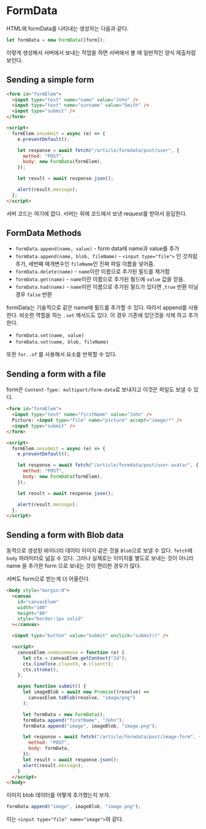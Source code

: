 # FormData

HTML에 formData를 나타내는 생성자는 다음과 같다.

```js
let formData = new FormData([form]);
```

이렇게 생성해서 서버에서 보내는 작업을 하면 서버에서 볼 때 일반적인 양식 제출처럼 보인다.

## Sending a simple form

```html
<form id="formElem">
  <input type="text" name="name" value="John" />
  <input type="text" name="surname" value="Smith" />
  <input type="submit" />
</form>

<script>
  formElem.onsubmit = async (e) => {
    e.preventDefault();

    let response = await fetch("/article/formdata/post/user", {
      method: "POST",
      body: new FormData(formElem),
    });

    let result = await response.json();

    alert(result.message);
  };
</script>
```

서버 코드는 여기에 없다. 서버는 위에 코드에서 보낸 request를 받아서 응답한다.

## FormData Methods

- `formData.append(name, value)` - form data에 name과 value를 추가
- `formData.append(name, blob, fileName)` - `<input type="file">` 인 것처럼 추가, 세번째 매개변수인 `fileName`인 진짜 파일 이름을 넣어줌.
- `formData.delete(name)` - `name`이란 이름으로 추가된 필드를 제거함
- `formData.get(name)` - `name`이란 이름으로 추가된 필드에 `value` 값을 얻음.
- `formData.had(name)` - `name`이란 이름으로 추가된 필드가 있다면 ,`true` 반환 아닐 경우 `false` 반환

formData는 기술적으로 같은 name에 필드를 추가할 수 있다. 따라서 append를 사용한다. 비슷한 역할을 하는 `.set` 메서드도 있다. 이 경우 기존에 있던것을 삭제 하고 추가한다.

- `formData.set(name, value)`
- `formData.set(name, blob, fileName)`

또한 `for..of` 를 사용해서 요소를 반복할 수 있다.

## Sending a form with a file

form은 `Content-Type: multipart/form-data`로 보내지고 이것은 파일도 보낼 수 있다.

```html
<form id="formElem">
  <input type="text" name="firstName" value="John" />
  Picture: <input type="file" name="picture" accept="image/*" />
  <input type="submit" />
</form>

<script>
  formElem.onsubmit = async (e) => {
    e.preventDefault();

    let response = await fetch("/article/formdata/post/user-avatar", {
      method: "POST",
      body: new FormData(formElem),
    });

    let result = await response.json();

    alert(result.message);
  };
</script>
```

## Sending a form with Blob data

동적으로 생성된 바이너리 데이타 이미지 같은 것을 `Blob`으로 보낼 수 있다. `fetch`에 `body` 파라미터로 넒길 수 있다.
그러나 실제로는 이미지를 별도로 보내는 것이 아니라 name 을 추가한 form 으로 보내는 것이 편리한 경우가 많다.

서버도 form으로 받는게 더 어울린다.

```html
<body style="margin:0">
  <canvas
    id="canvasElem"
    width="100"
    height="80"
    style="border:1px solid"
  ></canvas>

  <input type="button" value="Submit" onclick="submit()" />

  <script>
    canvasElem.onmousemove = function (e) {
      let ctx = canvasElem.getContext("2d");
      ctx.lineTo(e.clientX, e.clientY);
      ctx.stroke();
    };

    async function submit() {
      let imageBlob = await new Promise((resolve) =>
        canvasElem.toBlob(resolve, "image/png")
      );

      let formData = new FormData();
      formData.append("firstName", "John");
      formData.append("image", imageBlob, "image.png");

      let response = await fetch("/article/formdata/post/image-form", {
        method: "POST",
        body: formData,
      });
      let result = await response.json();
      alert(result.message);
    }
  </script>
</body>
```

이미지 blob 데이터를 어떻게 추가했는지 보자.

```js
formData.append("image", imageBlob, "image.png");
```

이는 `<input type="file" name="image">`와 같다.
